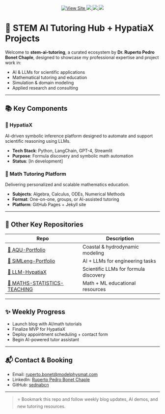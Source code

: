 <p align="center">
   <a href="https://sednabcn.github.io/stem-ai-tutoring" target="_blank" rel="noopener noreferrer">
    <img src="https://img.shields.io/badge/🌐 View--Site-orange" alt="View Site" />
  </a>
  <a href="https://github.com/sednabcn/LLM-HypatiaX">
    <img src="https://img.shields.io/badge/🧠 LLM--HypatiaX-AI_Math-green" />
  </a>
  <a href="https://github.com/sednabcn/SiMLeng-Portfolio">
    <img src="https://img.shields.io/badge/🤖 SiMLeng--Portfolio-LLM_Engineering-purple" />
  </a>
   </a>
  <a href="https://github.com/sednabcn/MATHS-STATISTICS-TEACHING">
    <img src="https://img.shields.io/badge/📘 MATHS-STATISTICS-TEACHING-MATH_LM_Education-blue" />
  </a>
</p>

# 🧪 STEM AI Tutoring Hub + HypatiaX Projects

Welcome to **stem-ai-tutoring**, a curated ecosystem by **Dr. Ruperto Pedro Bonet Chaple**, designed to showcase my professional expertise and project work in:

- AI & LLMs for scientific applications
- Mathematical tutoring and education
- Simulation & domain modeling
- Applied research and consulting

---

## 📚 Key Components

### 🔷 HypatiaX
AI-driven symbolic inference platform designed to automate and support scientific reasoning using LLMs.

- **Tech Stack**: Python, LangChain, GPT-4, Streamlit
- **Purpose**: Formula discovery and symbolic math automation
- **Status**: [In development]

### 🔷 Math Tutoring Platform
Delivering personalized and scalable mathematics education.

- **Subjects**: Algebra, Calculus, ODEs, Numerical Methods
- **Format**: One-on-one, groups, or AI-assisted tutoring
- **Platform**: GitHub Pages + Jekyll site

---

## 🔗 Other Key Repositories

| Repo | Description |
|------|-------------|
| [🌊 AQU-Portfolio](https://github.com/sednabcn/AQU-Portfolio) | Coastal & hydrodynamic modeling |
| [🤖 SiMLeng-Portfolio](https://github.com/sednabcn/SiMLeng-Portfolio) | AI + LLMs for engineering tasks |
| [🧠 LLM-HypatiaX](https://github.com/sednabcn/LLM-HypatiaX) | Scientific LLMs for formula discovery |
| [📘 MATHS-STATISTICS-TEACHING](https://github.com/sednabcn/MATHS-STATISTICS-TEACHING) | Math + ML educational resources |

---

## ✨ Weekly Progress

- Launch blog with AI/math tutorials
- Finalize MVP for HypatiaX
- Deploy appointment scheduling + contact form
- Begin AI-powered tutor assistant

---

## 📬 Contact & Booking

- Email: [ruperto.bonet@modelphysmat.com](mailto:ruperto.bonet@modelphysmat.com)
- LinkedIn: [Ruperto Pedro Bonet Chaple](https://www.linkedin.com/in/ruperto-pedro-bonet-chaple-8a26651b)
- GitHub: [sednabcn](https://github.com/sednabcn)

---
> ⭐ Bookmark this repo and follow weekly blog updates, AI demos, and new tutoring resources.
